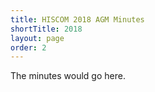 ```yaml
---
title: HISCOM 2018 AGM Minutes
shortTitle: 2018
layout: page
order: 2
---
```


The minutes would go here.

